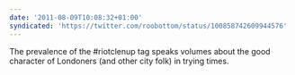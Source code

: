 ```yaml
---
date: '2011-08-09T10:08:32+01:00'
syndicated: 'https://twitter.com/roobottom/status/100858742609944576'
---
```

The prevalence of the #riotclenup tag speaks volumes about the good character of Londoners (and other city folk) in trying times.
